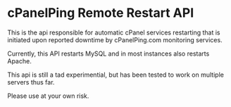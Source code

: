 cPanelPing Remote Restart API
=============================

This is the api responsible for automatic cPanel services restarting that is initiated upon reported downtime by cPanelPing.com monitoring services. 

Currently, this API restarts MySQL and in most instances also restarts Apache.

This api is still a tad experimential, but has been tested to work on multiple servers thus far.

Please use at your own risk.
